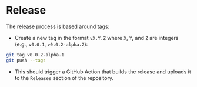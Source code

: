 # Release

The release process is based around tags:

- Create a new tag in the format `vX.Y.Z` where `X`, `Y`, and `Z` are integers (e.g., `v0.0.1`, `v0.0.2-alpha.2`):

```bash
git tag v0.0.2-alpha.1
git push --tags
```

- This should trigger a GitHub Action that builds the release and uploads it to the `Releases` section of the repository.